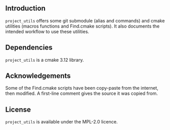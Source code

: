 ## Introduction ##
`project_utils` offers some git submodule (alias and commands) and cmake utilities (macros functions and Find.cmake scripts). It also documents the intended workflow to use these utilities.

## Dependencies ##
`project_utils` is a cmake 3.12 library.

## Acknowledgements ##
Some of the Find.cmake scripts have been copy-paste from the internet, then modified. A first-line comment gives the source it was copied from.

## License ##
`project_utils` is available under the MPL-2.0 licence.
